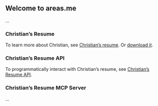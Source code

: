 ## Welcome to areas.me

...

### Christian’s Resume

To learn more about Christian, see [Christian’s resume](https://www.areas.me). Or [download it](https://www.areas.me/api/resume/d5a5e5dc-f2dd-4f5a-8745-0e835d9f26a5/pdf).

### Christian’s Resume API

To programmatically interact with Christian’s resume, see [Christian’s Resume API](https://www.postman.com/areas-team/workspace/christians-resume-api).

### Christian’s Resume MCP Server

...
